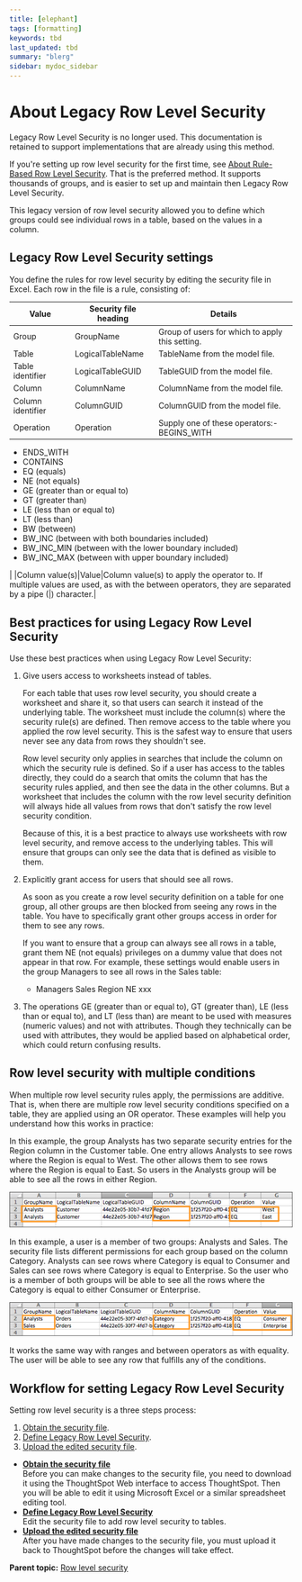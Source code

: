 ```yaml
---
title: [elephant]
tags: [formatting]
keywords: tbd
last_updated: tbd
summary: "blerg"
sidebar: mydoc_sidebar
---
```

# About Legacy Row Level Security

Legacy Row Level Security is no longer used. This documentation is retained to support implementations that are already using this method.

If you're setting up row level security for the first time, see [About Rule-Based Row Level Security](new_row_level_security.html). That is the preferred method. It supports thousands of groups, and is easier to set up and maintain then Legacy Row Level Security.

This legacy version of row level security allowed you to define which groups could see individual rows in a table, based on the values in a column.

## Legacy Row Level Security settings

You define the rules for row level security by editing the security file in Excel. Each row in the file is a rule, consisting of:

|Value|Security file heading|Details|
|-----|---------------------|-------|
|Group|GroupName|Group of users for which to apply this setting.|
|Table|LogicalTableName|TableName from the model file.|
|Table identifier|LogicalTableGUID|TableGUID from the model file.|
|Column|ColumnName|ColumnName from the model file.|
|Column identifier|ColumnGUID|ColumnGUID from the model file.|
|Operation|Operation|Supply one of these operators:-   BEGINS\_WITH
-   ENDS\_WITH
-   CONTAINS
-   EQ \(equals\)
-   NE \(not equals\)
-   GE \(greater than or equal to\)
-   GT \(greater than\)
-   LE \(less than or equal to\)
-   LT \(less than\)
-   BW \(between\)
-   BW\_INC \(between with both boundaries included\)
-   BW\_INC\_MIN \(between with the lower boundary included\)
-   BW\_INC\_MAX \(between with upper boundary included\)

|
|Column value\(s\)|Value|Column value\(s\) to apply the operator to. If multiple values are used, as with the between operators, they are separated by a pipe \(|\) character.|

## Best practices for using Legacy Row Level Security

Use these best practices when using Legacy Row Level Security:

1.  Give users access to worksheets instead of tables.

    For each table that uses row level security, you should create a worksheet and share it, so that users can search it instead of the underlying table. The worksheet must include the column\(s\) where the security rule\(s\) are defined. Then remove access to the table where you applied the row level security. This is the safest way to ensure that users never see any data from rows they shouldn't see.

    Row level security only applies in searches that include the column on which the security rule is defined. So if a user has access to the tables directly, they could do a search that omits the column that has the security rules applied, and then see the data in the other columns. But a worksheet that includes the column with the row level security definition will always hide all values from rows that don't satisfy the row level security condition.

    Because of this, it is a best practice to always use worksheets with row level security, and remove access to the underlying tables. This will ensure that groups can only see the data that is defined as visible to them.

2.  Explicitly grant access for users that should see all rows.

    As soon as you create a row level security definition on a table for one group, all other groups are then blocked from seeing any rows in the table. You have to specifically grant other groups access in order for them to see any rows.

    If you want to ensure that a group can always see all rows in a table, grant them NE \(not equals\) privileges on a dummy value that does not appear in that row. For example, these settings would enable users in the group Managers to see all rows in the Sales table:

    -   Managers Sales Region NE xxx
3.  The operations GE \(greater than or equal to\), GT \(greater than\), LE \(less than or equal to\), and LT \(less than\) are meant to be used with measures \(numeric values\) and not with attributes. Though they technically can be used with attributes, they would be applied based on alphabetical order, which could return confusing results.

## Row level security with multiple conditions

When multiple row level security rules apply, the permissions are additive. That is, when there are multiple row level security conditions specified on a table, they are applied using an OR operator. These examples will help you understand how this works in practice:

In this example, the group Analysts has two separate security entries for the Region column in the Customer table. One entry allows Analysts to see rows where the Region is equal to West. The other allows them to see rows where the Region is equal to East. So users in the Analysts group will be able to see all the rows in either Region.

 ![](../../images/row_level_security_example_one.png "Multiple equality conditions in security file") 

In this example, a user is a member of two groups: Analysts and Sales. The security file lists different permissions for each group based on the column Category. Analysts can see rows where Category is equal to Consumer and Sales can see rows where Category is equal to Enterprise. So the user who is a member of both groups will be able to see all the rows where the Category is equal to either Consumer or Enterprise.

 ![](../../images/row_level_security_example_two.png "Multiple group membership in security file")

It works the same way with ranges and between operators as with equality. The user will be able to see any row that fulfills any of the conditions.

## Workflow for setting Legacy Row Level Security

Setting row level security is a three steps process:

1.  [Obtain the security file](get_security_file.html#).
2.  [Define Legacy Row Level Security](row_security.html#).
3.  [Upload the edited security file](upload_security_file.html#).

-   **[Obtain the security file](../../admin/data_security/get_security_file.html)**  
Before you can make changes to the security file, you need to download it using the ThoughtSpot Web interface to access ThoughtSpot. Then you will be able to edit it using Microsoft Excel or a similar spreadsheet editing tool.
-   **[Define Legacy Row Level Security](../../admin/data_security/row_security.html)**  
Edit the security file to add row level security to tables.
-   **[Upload the edited security file](../../admin/data_security/upload_security_file.html)**  
After you have made changes to the security file, you must upload it back to ThoughtSpot before the changes will take effect.

**Parent topic:** [Row level security](../../admin/data_security/about_row_security.html)

